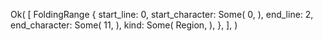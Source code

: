 Ok(
    [
        FoldingRange {
            start_line: 0,
            start_character: Some(
                0,
            ),
            end_line: 2,
            end_character: Some(
                11,
            ),
            kind: Some(
                Region,
            ),
        },
    ],
)